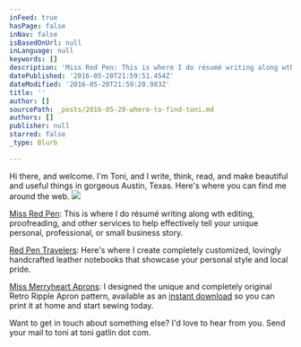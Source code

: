 ```yaml
---
inFeed: true
hasPage: false
inNav: false
isBasedOnUrl: null
inLanguage: null
keywords: []
description: 'Miss Red Pen: This is where I do résumé writing along wth editing, proofreading, and other services to help effectively tell your unique personal, professional, or small business story.'
datePublished: '2016-05-20T21:59:51.454Z'
dateModified: '2016-05-20T21:59:20.983Z'
title: ''
author: []
sourcePath: _posts/2016-05-20-where-to-find-toni.md
authors: []
publisher: null
starred: false
_type: Blurb

---
```

Hi there, and welcome. I'm Toni, and I write, think, read, and make beautiful and useful things in gorgeous Austin, Texas. Here's where you can find me around the web. ![](https://s3-us-west-2.amazonaws.com/the-grid-img/p/c49f83a4984409f5f1d674d8e6b5fc1591ac7d70.png)

[Miss Red Pen][0]: This is where I do résumé writing along wth editing, proofreading, and other services to help effectively tell your unique personal, professional, or small business story.

[Red Pen Travelers][1]: Here's where I create completely customized, lovingly handcrafted leather notebooks that showcase your personal style and local pride.

[Miss Merryheart Aprons][2]: I designed the unique and completely original Retro Ripple Apron pattern, available as an [instant download][3] so you can print it at home and start sewing today.

Want to get in touch about something else? I'd love to hear from you. Send your mail to toni at toni gatlin dot com. 

[0]: http://missredpen.com/
[1]: http://redpentravelers.com/
[2]: http://missmerryheartaprons.com/
[3]: http://www.craftsy.com/pattern/sewing/other/retro-ripple-apron-sewing-pattern/115660